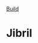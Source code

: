 [Build](https://travis-ci.com/sphexator/Jibril.svg?token=FDB3azBvEBpcFR7e7cK4&branch=master)
# Jibril

